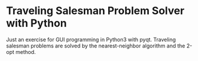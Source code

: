 # Traveling Salesman Problem Solver with Python

Just an exercise for GUI programming in Python3 with pyqt.
Traveling salesman problems are solved by the nearest-neighbor
algorithm and the 2-opt method.
